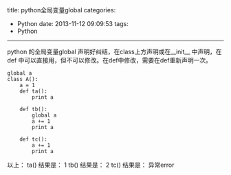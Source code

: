 title: python全局变量global
categories:
  - Python
date: 2013-11-12 09:09:53
tags:
  - Python
---

python 的全局变量global 声明好纠结，在class上方声明或在__init__ 中声明，在def 中可以直接用，但不可以修改。在def中修改，需要在def重新声明一次。
```
global a
class A():
    a = 1
    def ta():
        print a

    def tb():
        global a
        a += 1
        print a

    def tc():
        a += 1
        print a
```
以上：
ta() 结果是： 1
tb() 结果是： 2
tc() 结果是： 异常error